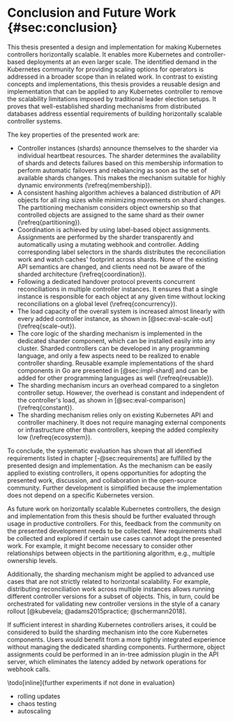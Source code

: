 # Conclusion and Future Work {#sec:conclusion}

This thesis presented a design and implementation for making Kubernetes controllers horizontally scalable.
It enables more Kubernetes and controller-based deployments at an even larger scale.
The identified demand in the Kubernetes community for providing scaling options for operators is addressed in a broader scope than in related work.
In contrast to existing concepts and implementations, this thesis provides a reusable design and implementation that can be applied to any Kubernetes controller to remove the scalability limitations imposed by traditional leader election setups.
It proves that well-established sharding mechanisms from distributed databases address essential requirements of building horizontally scalable controller systems.

The key properties of the presented work are:

- Controller instances (shards) announce themselves to the sharder via individual heartbeat resources.
The sharder determines the availability of shards and detects failures based on this membership information to perform automatic failovers and rebalancing as soon as the set of available shards changes.
This makes the mechanism suitable for highly dynamic environments (\refreq{membership}).
- A consistent hashing algorithm achieves a balanced distribution of API objects for all ring sizes while minimizing movements on shard changes.
The partitioning mechanism considers object ownership so that controlled objects are assigned to the same shard as their owner (\refreq{partitioning}).
- Coordination is achieved by using label-based object assignments.
Assignments are performed by the sharder transparently and automatically using a mutating webhook and controller.
Adding corresponding label selectors in the shards distributes the reconciliation work and watch caches' footprint across shards.
None of the existing API semantics are changed, and clients need not be aware of the sharded architecture (\refreq{coordination}).
- Following a dedicated handover protocol prevents concurrent reconciliations in multiple controller instances.
It ensures that a single instance is responsible for each object at any given time without locking reconciliations on a global level (\refreq{concurrency}).
- The load capacity of the overall system is increased almost linearly with every added controller instance, as shown in [@sec:eval-scale-out] (\refreq{scale-out}).
- The core logic of the sharding mechanism is implemented in the dedicated sharder component, which can be installed easily into any cluster.
Sharded controllers can be developed in any programming language, and only a few aspects need to be realized to enable controller sharding.
Reusable example implementations of the shard components in Go are presented in [@sec:impl-shard] and can be added for other programming languages as well (\refreq{reusable}).
- The sharding mechanism incurs an overhead compared to a singleton controller setup.
However, the overhead is constant and independent of the controller's load, as shown in [@sec:eval-comparison] (\refreq{constant}).
- The sharding mechanism relies only on existing Kubernetes API and controller machinery.
It does not require managing external components or infrastructure other than controllers, keeping the added complexity low (\refreq{ecosystem}).

To conclude, the systematic evaluation has shown that all identified requirements listed in chapter [-@sec:requirements] are fulfilled by the presented design and implementation.
As the mechanism can be easily applied to existing controllers, it opens opportunities for adopting the presented work, discussion, and collaboration in the open-source community.
Further development is simplified because the implementation does not depend on a specific Kubernetes version.

As future work on horizontally scalable Kubernetes controllers, the design and implementation from this thesis should be further evaluated through usage in productive controllers.
For this, feedback from the community on the presented development needs to be collected.
New requirements shall be collected and explored if certain use cases cannot adopt the presented work.
For example, it might become necessary to consider other relationships between objects in the partitioning algorithm, e.g., multiple ownership levels.

Additionally, the sharding mechanism might be applied to advanced use cases that are not strictly related to horizontal scalability.
For example, distributing reconciliation work across multiple instances allows running different controller versions for a subset of objects.
This, in turn, could be orchestrated for validating new controller versions in the style of a canary rollout [@kubevela; @adams2015practice; @schermann2018].

If sufficient interest in sharding Kubernetes controllers arises, it could be considered to build the sharding mechanism into the core Kubernetes components.
Users would benefit from a more tightly integrated experience without managing the dedicated sharding components.
Furthermore, object assignments could be performed in an in-tree admission plugin in the API server, which eliminates the latency added by network operations for webhook calls.

\todo[inline]{further experiments if not done in evaluation}

- rolling updates
- chaos testing
- autoscaling
